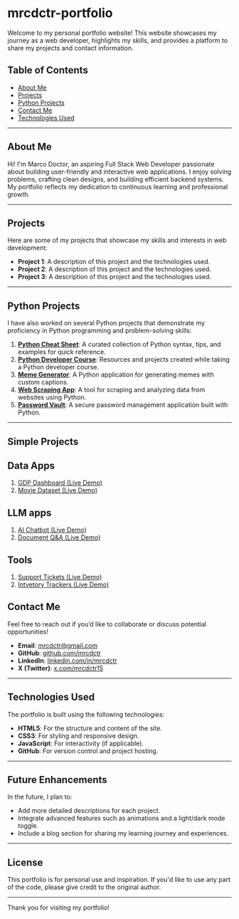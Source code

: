 # mrcdctr-portfolio

Welcome to my personal portfolio website! This website showcases my journey as a web developer, highlights my skills, and provides a platform to share my projects and contact information.

## Table of Contents
- [About Me](#about-me)
- [Projects](#projects)
- [Python Projects](#python-projects)
- [Contact Me](#contact-me)
- [Technologies Used](#technologies-used)

---

## About Me
Hi! I'm Marco Doctor, an aspiring Full Stack Web Developer passionate about building user-friendly and interactive web applications. I enjoy solving problems, crafting clean designs, and building efficient backend systems. My portfolio reflects my dedication to continuous learning and professional growth.

---

## Projects
Here are some of my projects that showcase my skills and interests in web development:

- **Project 1**: A description of this project and the technologies used.
- **Project 2**: A description of this project and the technologies used.
- **Project 3**: A description of this project and the technologies used.

---

## Python Projects
I have also worked on several Python projects that demonstrate my proficiency in Python programming and problem-solving skills:

1. **[Python Cheat Sheet](https://github.com/mrcdctr/python-cheat-sheet)**: A curated collection of Python syntax, tips, and examples for quick reference.
2. **[Python Developer Course](https://github.com/mrcdctr/python-developer-course)**: Resources and projects created while taking a Python developer course.
3. **[Meme Generator](https://github.com/mrcdctr/meme-generator)**: A Python application for generating memes with custom captions.
4. **[Web Scraping App](https://github.com/mrcdctr/web-scraping-app)**: A tool for scraping and analyzing data from websites using Python.
5. **[Password Vault](https://github.com/mrcdctr/password-vault)**: A secure password management application built with Python.

---
## Simple Projects

## Data Apps
1. [GDP Dashboard (Live Demo)](https://gdp-dashboard-44b0eke58uz.streamlit.app/)
2. [Movie Dataset (Live Demo)](https://movies-dataset-prn370gvp8.streamlit.app/)

## LLM apps
1. [AI Chatbot (Live Demo)](https://chatbot-h5jilvj1nwi.streamlit.app/)
2. [Document Q&A (Live Demo)](https://document-app-raqc2lfbl8i.streamlit.app/)

## Tools
1. [Support Tickets (Live Demo)](https://support-tickets-fidtk103j1r.streamlit.app/)
2. [Intvetory Trackers (Live Demo)](https://inventory-tracker-brj0h5p5ci6.streamlit.app/)
 
## Contact Me
Feel free to reach out if you’d like to collaborate or discuss potential opportunities!

- **Email**: [mrcdctr@gmail.com](mailto:mrcdctr@gmail.com)
- **GitHub**: [github.com/mrcdctr](https://github.com/mrcdctr)
- **LinkedIn**: [linkedin.com/in/mrcdctr](https://www.linkedin.com/in/mrcdctr/)
- **X (Twitter)**: [x.com/mrcdctr15](https://x.com/mrcdctr15)

---

## Technologies Used
The portfolio is built using the following technologies:
- **HTML5**: For the structure and content of the site.
- **CSS3**: For styling and responsive design.
- **JavaScript**: For interactivity (if applicable).
- **GitHub**: For version control and project hosting.

---

## Future Enhancements
In the future, I plan to:
- Add more detailed descriptions for each project.
- Integrate advanced features such as animations and a light/dark mode toggle.
- Include a blog section for sharing my learning journey and experiences.

---

## License
This portfolio is for personal use and inspiration. If you'd like to use any part of the code, please give credit to the original author.

---

Thank you for visiting my portfolio!



